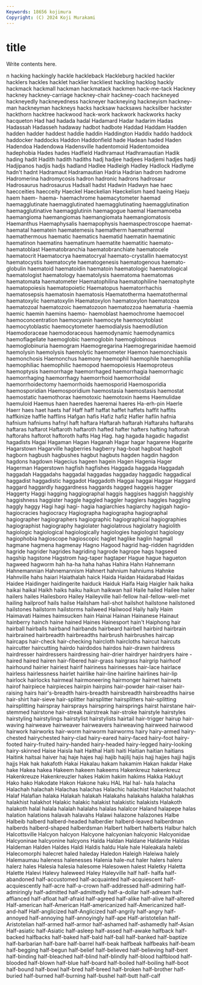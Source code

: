 ```yaml
---
Keywords: 18656 kojimura
Copyright: (C) 2024 Koji Murakami
---
```


# title

Write contents here.



n
hacking hackingly hackle hackleback Hackleburg hackled hackler hacklers hackles hacklet
hacklier hackliest hackling hacklog hackly hackmack hackmall hackman hackmatack hackmen
hack-me-tack Hackney hackney hackney-carriage hackney-chair hackney-coach hackneyed hackneyedly hackneyedness hackneyer
hackneying hackneyism hackney-man hackneyman hackneys hacks hacksaw hacksaws hacksilber hackster
hackthorn hacktree hackwood hack-work hackwork hackworks hacky hacqueton Had had
hadada hadal Hadamard Hadar hadarim Hadas Hadassah Hadasseh hadaway hadbot
hadbote Haddad Haddam Hadden hadden hadder haddest haddie haddin Haddington
Haddix haddo haddock haddocker haddocks Haddon Haddonfield hade Hadean haded
Haden Hadendoa Hadendowa Hadensville hadentomoid Hadentomoidea hadephobia Hades hades Hadfield
Hadhramaut Hadhramautian Hadik hading hadit Hadith hadith hadiths hadj hadjee
hadjees Hadjemi hadjes hadji Hadjipanos hadjis hadjs hadland Hadlee Hadleigh
Hadley Hadlock Hadlyme hadn't hadnt Hadramaut Hadramautian Hadria Hadrian hadrom
hadrome Hadromerina hadromycosis hadron hadronic hadrons hadrosaur Hadrosaurus hadrosaurus Hadsall
hadst Hadwin Hadwyn hae haec haecceities haecceity Haeckel Haeckelian Haeckelism
haed haeing Haeju haem haem- haema- haemachrome haemacytometer haemad haemagglutinate
haemagglutinated haemagglutinating haemagglutination haemagglutinative haemagglutinin haemagogue haemal Haemamoeba haemangioma haemangiomas
haemangiomata haemangiomatosis Haemanthus Haemaphysalis haemapophysis haemaspectroscope haemat- haematal haematein haematemesis
haematherm haemathermal haemathermous haematic haematics haematid haematin haematinic haematinon haematins
haematinum haematite haematitic haemato- haematoblast Haematobranchia haematobranchiate haematocele haematocrit Haematocrya
haematocryal haemato-crystallin haematocyst haematocystis haematocyte haematogenesis haematogenous haemato-globulin haematoid haematoidin
haematoin haematologic haematological haematologist haematology haematolysis haematoma haematomas haematomata haematometer
Haematophilina haematophiline haematophyte haematopoiesis haematopoietic Haematopus haematorrhachis haematosepsis haematosin haematosis
Haematotherma haematothermal haematoxylic haematoxylin Haematoxylon haematoxylon haematozoa haematozoal haematozoic haematozoon
haematozzoa haematuria -haemia haemic haemin haemins haemo- haemoblast haemochrome haemocoel
haemoconcentration haemocyanin haemocyte haemocytoblast haemocytoblastic haemocytometer haemodialysis haemodilution Haemodoraceae haemodoraceous
haemodynamic haemodynamics haemoflagellate haemoglobic haemoglobin haemoglobinous haemoglobinuria haemogram Haemogregarina Haemogregarinidae
haemoid haemolysin haemolysis haemolytic haemometer Haemon haemonchiasis haemonchosis Haemonchus haemony
haemophil haemophile haemophilia haemophiliac haemophilic haemopod haemopoiesis Haemoproteus haemoptysis haemorrhage
haemorrhaged haemorrhagia haemorrhagic haemorrhaging haemorrhagy haemorrhoid haemorrhoidal haemorrhoidectomy haemorrhoids haemosporid
Haemosporidia haemosporidian Haemosporidium haemostasia haemostasis haemostat haemostatic haemothorax haemotoxic haemotoxin
haems Haemulidae haemuloid Haemus haen haeredes haeremai haeres Ha-erh-pin Haerle
Haerr haes haet haets haf Haff haff haffat haffet haffets
haffit haffits haffkinize haffle hafflins Hafgan hafis Hafiz hafiz Hafler
haflin hafnia hafnium hafniums hafnyl haft haftara Haftarah haftarah Haftarahs
haftarahs haftaras haftarot Haftaroth haftaroth hafted hafter hafters hafting haftorah
haftorahs haftorot haftoroth hafts Hag Hag. hag hagada hagadic hagadist
hagadists Hagai Hagaman Hagan Haganah Hagar hagar hagarene Hagarite Hagarstown
Hagarville hagberries hagberry hag-boat hagboat hagbolt hagborn hagbush hagbushes hagbut
hagbuts hagden hagdin hagdon hagdons hagdown Hagecius hageen hagein Hagen
Hagenia Hager Hagerman Hagerstown hagfish hagfishes Haggada haggada Haggadah haggadah
Haggadahs haggadal haggadas haggaday haggadic haggadical haggadist haggadistic haggadot Haggadoth
Haggai haggai Haggar Haggard haggard haggardly haggardness haggards hagged haggeis
hagger Haggerty Haggi hagging haggiographal haggis haggises haggish haggishly haggishness
haggister haggle haggled haggler hagglers haggles haggling haggly haggy Hagi
hagi hagi- hagia hagiarchies hagiarchy hagigah hagio- hagiocracies hagiocracy Hagiographa
hagiographa hagiographal hagiographer hagiographers hagiographic hagiographical hagiographies hagiographist hagiography hagiolater
hagiolatrous hagiolatry hagiolith hagiologic hagiological hagiologically hagiologies hagiologist hagiology hagiophobia
hagioscope hagioscopic haglet haglike haglin hagmall hagmane hagmena hagmenay Hagno
Hagood hagrid hag-ridden hagridden hagride hagrider hagrides hagriding hagrode hagrope
hags hagseed hagship hagstone Hagstrom hag-taper hagtaper Hague hague hagueton
hagweed hagworm hah ha-ha haha hahas Hahira Hahn Hahnemann Hahnemannian
Hahnemannism Hahnert hahnium hahniums Hahnke Hahnville hahs haiari Haiathalah haick
Haida Haidan Haidarabad Haidas Haidee Haidinger haidingerite haiduck Haiduk Haifa
Haig Haigler haik haika haikai haikal Haikh haiks haiku haikun
haikwan hail Haile hailed Hailee hailer hailers hailes Hailesboro Hailey
Haileyville hail-fellow hail-fellow-well-met hailing hailproof hails hailse Hailsham hail-shot hailshot
hailstone hailstoned hailstones hailstorm hailstorms hailweed Hailwood Haily haily Haim
Haimavati Haimes haimsucken hain Hainai Hainan Hainanese Hainaut hainberry hainch
haine hained Haines Hainesport hain't Haiphong hair hairball hairballs hairband
hairbands hairbeard hairbell hairbird hairbrain hairbrained hairbreadth hairbreadths hairbrush hairbrushes
haircap haircaps hair-check hair-checking haircloth haircloths haircut haircuts haircutter haircutting
hairdo hairdodos hairdos hair-drawn hairdress hairdresser hairdressers hairdressing hair-drier hairdryer
hairdryers haire -haired haired hairen hair-fibered hair-grass hairgrass hairgrip hairhoof
hairhound hairier hairiest hairif hairiness hairinesses hair-lace hairlace hairless hairlessness
hairlet hairlike hair-line hairline hairlines hair-lip hairlock hairlocks hairmeal hairmoneering
hairmonger hairnet hairnets hairof hairpiece hairpieces hairpin hairpins hair-powder hair-raiser
hair-raising hairs hair's-breadth hairs-breadth hairsbreadth hairsbreadths hairse hair-shirt hair-sieve hair-splitter
hairsplitter hairsplitters hair-splitting hairsplitting hairspray hairsprays hairspring hairsprings hairst hairstane
hair-stemmed hairstone hair-streak hairstreak hair-stroke hairstyle hairstyles hairstyling hairstylings hairstylist
hairstylists hairtail hair-trigger hairup hair-waving hairweave hairweaver hairweavers hairweaving hairweed
hairwood hairwork hairworks hair-worm hairworm hairworms hairy hairy-armed hairy-chested hairychested
hairy-clad hairy-eared hairy-faced hairy-foot hairy-footed hairy-fruited hairy-handed hairy-headed hairy-legged hairy-looking
hairy-skinned Haise Haisla hait Haithal Haiti haiti Haitian haitian haitians
Haitink haitsai haiver haj haje hajes haji hajib hajilij hajis
hajj hajjes hajji hajjis hajjs Hak hak hakafoth Hakai Hakalau
hakam hakamim Hakan hakdar Hake hake Hakea hakea Hakeem hakeem
hakeems Hakenkreuz hakenkreuz Hakenkreuze Hakenkreuzler hakes Hakim hakim hakims Hakka
Hakluyt Hako hako Hakodate Hakon Hakone haku HAL Hal hal-
hala halacha Halachah halachah Halachas halachas Halachic halachist Halachot halachot
Halaf Halafian halaka Halakah halakah Halakahs halakahs halakha halakhas halakhist
halakhot Halakic halakic halakist halakistic halakists Halakoth halakoth halal halala
halalah halalahs halalas halalcor Haland halapepe halas halation halations halavah
halavahs Halawi halazone halazones Halbe Halbeib halberd halberd-headed halberdier halberd-leaved
halberdman halberds halberd-shaped halberdsman Halbert halbert halberts Halbur halch Halcottsville
Halcyon halcyon Halcyone halcyonian halcyonic Halcyonidae Halcyoninae halcyonine halcyons Halda
Haldan Haldane Haldanite Haldas Haldeman Halden Haldes Haldi Haldis haldu
Hale hale Haleakala halebi Halecomorphi halecret haled haleday Haledon Haleigh
Haleiwa halely Halemaumau haleness halenesses Halenia hale-nut haler halers haleru
halerz hales Halesia halesia halesome Halesowen halest Haletky Haletta Halette
Halevi Halevy haleweed Haley Haleyville half half- halfa half-abandoned half-accustomed
half-acquainted half-acquiescent half-acquiescently half-acre half-a-crown half-addressed half-admiring half-admiringly half-admitted half-admittedly
half-a-dollar half-adream half-affianced half-afloat half-afraid half-agreed half-alike half-alive half-altered Half-american
half-American Half-americanized half-Americanized half-and-half Half-anglicized half-Anglicized half-angrily half-angry half-annoyed half-annoying
half-annoyingly half-ape Half-aristotelian half-Aristotelian half-armed half-armor half-ashamed half-ashamedly half-Asian Half-asiatic
half-Asiatic half-asleep half-assed half-awake halfback half-backed halfbacks half-baked half-bald half-ball
half-banked half-baptize half-barbarian half-bare half-barrel half-beak halfbeak halfbeaks half-beam half-begging
half-begun half-belief half-believed half-believing half-bent half-binding half-bleached half-blind half-blindly half-blood
halfblood half-blooded half-blown half-blue half-board half-boiled half-boiling half-boot half-bound half-bowl
half-bred half-breed half-broken half-brother half-buried half-burned half-burning half-bushel half-butt half-calf
